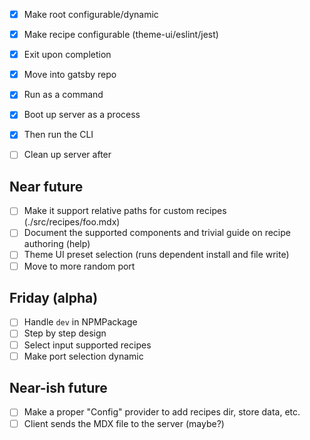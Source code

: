 - [x] Make root configurable/dynamic
- [x] Make recipe configurable (theme-ui/eslint/jest)
- [x] Exit upon completion

- [x] Move into gatsby repo
- [x] Run as a command
- [x] Boot up server as a process
- [x] Then run the CLI
- [ ] Clean up server after

## Near future

- [ ] Make it support relative paths for custom recipes (./src/recipes/foo.mdx)
- [ ] Document the supported components and trivial guide on recipe authoring (help)
- [ ] Theme UI preset selection (runs dependent install and file write)
- [ ] Move to more random port

## Friday (alpha)

- [ ] Handle `dev` in NPMPackage
- [ ] Step by step design
- [ ] Select input supported recipes
- [ ] Make port selection dynamic

## Near-ish future

- [ ] Make a proper "Config" provider to add recipes dir, store data, etc.
- [ ] Client sends the MDX file to the server (maybe?)
